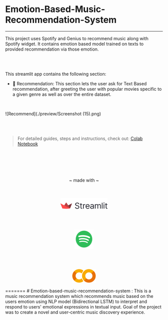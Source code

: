 
# Emotion-Based-Music-Recommendation-System
---

This project uses Spotify and Genius to recommend music along with Spotify widget. It contains emotion based model trained on texts to provided recommendation via those emotion.


<br>
<br>

This streamlit app contains the following section:

* &#127909; Recommendation: This section lets the user ask for Text Based recommendation, after greeting the user with popular movies specific to a given genre as well as over the entire dataset.

<br>

![Recommend](./preview/Screenshot (15).png)

<br>
<br>

> For detailed guides, steps and instructions, check out: [Colab Notebook](https://colab.research.google.com/drive/17k1Au9kxy5L_5MVMZmlO5s84Mgrx1vvv?usp=sharing)

<br>
<br>

<div>
    <br>
    <br>
    <br>
    <div align="center">
    ~ made with ~
    </div>
    <br>
    <br>
    <div align=center>
        <p><a href='https://docs.streamlit.io/library/get-started'>
            <img src='./icons/streamlit.png' class='img-fluid' width=30%/>
        </a></p>
        <br>
        <br>
        <p><a href='https://developer.spotify.com/'>
            <img src='./icons/spotify.png' class='img-fluid' width=12%/>
        </a></p>
        <br>
        <br>
        <p><a href='https://colab.research.google.com/drive/17k1Au9kxy5L_5MVMZmlO5s84Mgrx1vvv?usp=sharing'>
            <img src='./icons/colab.png' class='img-fluid' width=15%/>
        </a></p>
    </div>
</div>
=======
# Emotion-based-music-recommendation-system : 
This is a music recommendation system which recommends music based on the users emotion using NLP model (Bidirectional LSTM) to interpret and respond to users' emotional expressions in textual input. Goal of the project was to create a novel and user-centric music discovery experience.
